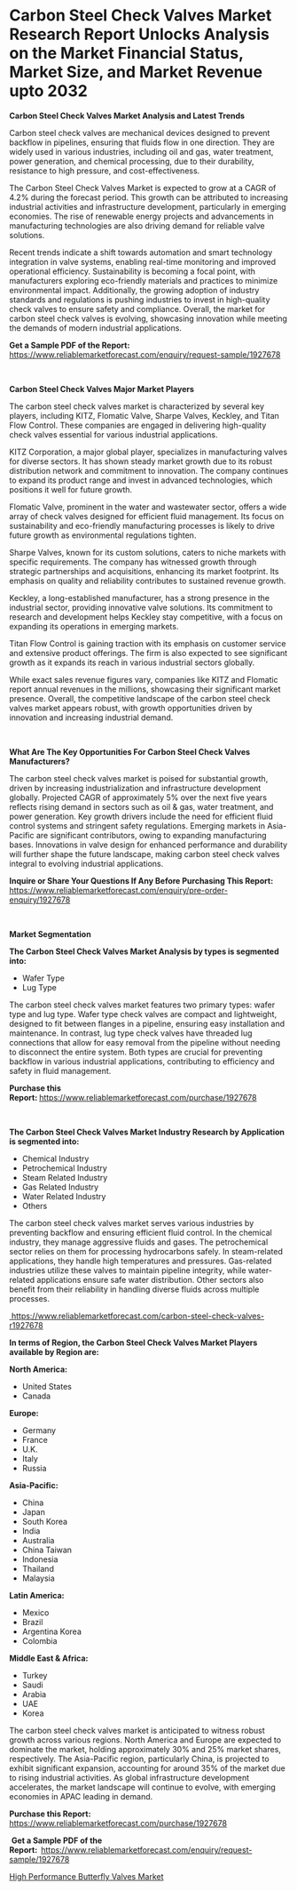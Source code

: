 <p><h1>Carbon Steel Check Valves Market Research Report Unlocks Analysis on the Market Financial Status, Market Size, and Market Revenue upto 2032</h1></p><p><strong>Carbon Steel Check Valves Market Analysis and Latest Trends</strong></p>
<p><p>Carbon steel check valves are mechanical devices designed to prevent backflow in pipelines, ensuring that fluids flow in one direction. They are widely used in various industries, including oil and gas, water treatment, power generation, and chemical processing, due to their durability, resistance to high pressure, and cost-effectiveness.</p><p>The Carbon Steel Check Valves Market is expected to grow at a CAGR of 4.2% during the forecast period. This growth can be attributed to increasing industrial activities and infrastructure development, particularly in emerging economies. The rise of renewable energy projects and advancements in manufacturing technologies are also driving demand for reliable valve solutions.</p><p>Recent trends indicate a shift towards automation and smart technology integration in valve systems, enabling real-time monitoring and improved operational efficiency. Sustainability is becoming a focal point, with manufacturers exploring eco-friendly materials and practices to minimize environmental impact. Additionally, the growing adoption of industry standards and regulations is pushing industries to invest in high-quality check valves to ensure safety and compliance. Overall, the market for carbon steel check valves is evolving, showcasing innovation while meeting the demands of modern industrial applications.</p></p>
<p><strong>Get a Sample PDF of the Report:&nbsp;</strong> <a href="https://www.reliablemarketforecast.com/enquiry/request-sample/1927678?utm_campaign=2612&utm_medium=2&utm_source=Github&utm_content=ia&utm_term=20022025&utm_id=carbon-steel-check-valves">https://www.reliablemarketforecast.com/enquiry/request-sample/1927678</a></p>
<p>&nbsp;</p>
<p><strong>Carbon Steel Check Valves Major Market Players</strong></p>
<p><p>The carbon steel check valves market is characterized by several key players, including KITZ, Flomatic Valve, Sharpe Valves, Keckley, and Titan Flow Control. These companies are engaged in delivering high-quality check valves essential for various industrial applications.</p><p>KITZ Corporation, a major global player, specializes in manufacturing valves for diverse sectors. It has shown steady market growth due to its robust distribution network and commitment to innovation. The company continues to expand its product range and invest in advanced technologies, which positions it well for future growth.</p><p>Flomatic Valve, prominent in the water and wastewater sector, offers a wide array of check valves designed for efficient fluid management. Its focus on sustainability and eco-friendly manufacturing processes is likely to drive future growth as environmental regulations tighten.</p><p>Sharpe Valves, known for its custom solutions, caters to niche markets with specific requirements. The company has witnessed growth through strategic partnerships and acquisitions, enhancing its market footprint. Its emphasis on quality and reliability contributes to sustained revenue growth.</p><p>Keckley, a long-established manufacturer, has a strong presence in the industrial sector, providing innovative valve solutions. Its commitment to research and development helps Keckley stay competitive, with a focus on expanding its operations in emerging markets.</p><p>Titan Flow Control is gaining traction with its emphasis on customer service and extensive product offerings. The firm is also expected to see significant growth as it expands its reach in various industrial sectors globally.</p><p>While exact sales revenue figures vary, companies like KITZ and Flomatic report annual revenues in the millions, showcasing their significant market presence. Overall, the competitive landscape of the carbon steel check valves market appears robust, with growth opportunities driven by innovation and increasing industrial demand.</p></p>
<p>&nbsp;</p>
<p><strong>What Are The Key Opportunities For Carbon Steel Check Valves Manufacturers?</strong></p>
<p><p>The carbon steel check valves market is poised for substantial growth, driven by increasing industrialization and infrastructure development globally. Projected CAGR of approximately 5% over the next five years reflects rising demand in sectors such as oil & gas, water treatment, and power generation. Key growth drivers include the need for efficient fluid control systems and stringent safety regulations. Emerging markets in Asia-Pacific are significant contributors, owing to expanding manufacturing bases. Innovations in valve design for enhanced performance and durability will further shape the future landscape, making carbon steel check valves integral to evolving industrial applications.</p></p>
<p><strong>Inquire or Share Your Questions If Any Before Purchasing This Report:</strong> <a href="https://www.reliablemarketforecast.com/enquiry/pre-order-enquiry/1927678?utm_campaign=2612&utm_medium=2&utm_source=Github&utm_content=ia&utm_term=20022025&utm_id=carbon-steel-check-valves">https://www.reliablemarketforecast.com/enquiry/pre-order-enquiry/1927678</a></p>
<p>&nbsp;</p>
<p><strong>Market Segmentation</strong></p>
<p><strong>The Carbon Steel Check Valves Market Analysis by types is segmented into:</strong></p>
<p><ul><li>Wafer Type</li><li>Lug Type</li></ul></p>
<p><p>The carbon steel check valves market features two primary types: wafer type and lug type. Wafer type check valves are compact and lightweight, designed to fit between flanges in a pipeline, ensuring easy installation and maintenance. In contrast, lug type check valves have threaded lug connections that allow for easy removal from the pipeline without needing to disconnect the entire system. Both types are crucial for preventing backflow in various industrial applications, contributing to efficiency and safety in fluid management.</p></p>
<p><strong>Purchase this Report:&nbsp;</strong><a href="https://www.reliablemarketforecast.com/purchase/1927678?utm_campaign=2612&utm_medium=2&utm_source=Github&utm_content=ia&utm_term=20022025&utm_id=carbon-steel-check-valves">https://www.reliablemarketforecast.com/purchase/1927678</a></p>
<p>&nbsp;</p>
<p><strong>The Carbon Steel Check Valves Market Industry Research by Application is segmented into:</strong></p>
<p><ul><li>Chemical Industry</li><li>Petrochemical Industry</li><li>Steam Related Industry</li><li>Gas Related Industry</li><li>Water Related Industry</li><li>Others</li></ul></p>
<p><p>The carbon steel check valves market serves various industries by preventing backflow and ensuring efficient fluid control. In the chemical industry, they manage aggressive fluids and gases. The petrochemical sector relies on them for processing hydrocarbons safely. In steam-related applications, they handle high temperatures and pressures. Gas-related industries utilize these valves to maintain pipeline integrity, while water-related applications ensure safe water distribution. Other sectors also benefit from their reliability in handling diverse fluids across multiple processes.</p></p>
<p><a href="https://www.reliablemarketforecast.com/carbon-steel-check-valves-r1927678?utm_campaign=2612&utm_medium=2&utm_source=Github&utm_content=ia&utm_term=20022025&utm_id=carbon-steel-check-valves">&nbsp;https://www.reliablemarketforecast.com/carbon-steel-check-valves-r1927678</a></p>
<p><strong>In terms of Region, the Carbon Steel Check Valves Market Players available by Region are:</strong></p>
<p>
    <p> <strong> North America: </strong>
        <ul>
            <li>United States</li>
            <li>Canada</li>
        </ul>
        </p> 
    <p> <strong> Europe: </strong>
        <ul>
            <li>Germany</li>
            <li>France</li>
            <li>U.K.</li>
            <li>Italy</li>
            <li>Russia</li>
        </ul>
        </p> 
    <p> <strong> Asia-Pacific: </strong>
        <ul>
            <li>China</li>
            <li>Japan</li>
            <li>South Korea</li>
            <li>India</li>
            <li>Australia</li>
            <li>China Taiwan</li>
            <li>Indonesia</li>
            <li>Thailand</li>
            <li>Malaysia</li>
        </ul>
        </p> 
    <p> <strong> Latin America: </strong>
        <ul>
            <li>Mexico</li>
            <li>Brazil</li>
            <li>Argentina Korea</li>
            <li>Colombia</li>
        </ul>
        </p> 
    <p> <strong> Middle East & Africa: </strong>
        <ul>
            <li>Turkey</li>
            <li>Saudi</li>
            <li>Arabia</li>
            <li>UAE</li>
            <li>Korea</li>
        </ul>
    </p>
    </p>
<p><p>The carbon steel check valves market is anticipated to witness robust growth across various regions. North America and Europe are expected to dominate the market, holding approximately 30% and 25% market shares, respectively. The Asia-Pacific region, particularly China, is projected to exhibit significant expansion, accounting for around 35% of the market due to rising industrial activities. As global infrastructure development accelerates, the market landscape will continue to evolve, with emerging economies in APAC leading in demand.</p></p>
<p><strong>Purchase this Report: </strong><a href="https://www.reliablemarketforecast.com/purchase/1927678?utm_campaign=2612&utm_medium=2&utm_source=Github&utm_content=ia&utm_term=20022025&utm_id=carbon-steel-check-valves">https://www.reliablemarketforecast.com/purchase/1927678</a></p>
<p>&nbsp;<strong>Get a Sample PDF of the Report:&nbsp;&nbsp;</strong><a href="https://www.reliablemarketforecast.com/enquiry/request-sample/1927678?utm_campaign=2612&utm_medium=2&utm_source=Github&utm_content=ia&utm_term=20022025&utm_id=carbon-steel-check-valves">https://www.reliablemarketforecast.com/enquiry/request-sample/1927678</a></p>
<p><strong></strong></p>
<p><p><a href="https://github.com/curinbucan9/Market-Research-Report-List-1/blob/main/high-performance-butterfly-valves-market.md?utm_campaign=2612&utm_medium=2&utm_source=Github&utm_content=ia&utm_term=20022025&utm_id=carbon-steel-check-valves">High Performance Butterfly Valves Market</a></p></p>